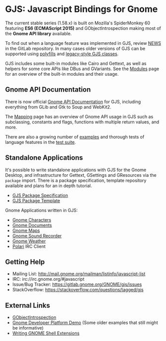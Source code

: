 # GJS: Javascript Bindings for Gnome

The current stable series (1.58.x) is built on Mozilla's SpiderMonkey 60 featuring **ES6 (ECMAScript 2015)** and GObjectIntrospection making most of the **Gnome API library** available.

To find out when a language feature was implemented in GJS, review [NEWS][gjs-news] in the GitLab repository. In many cases older versions of GJS can be supported using [polyfills][mdn-polyfills] and [legacy-style GJS classes](Modules.md#lang).

GJS includes some built-in modules like Cairo and Gettext, as well as helpers for some core APIs like DBus and GVariants. See the [Modules](Modules.md) page for an overview of the built-in modules and their usage.

[gjs-news]: https://gitlab.gnome.org/GNOME/gjs/raw/master/NEWS
[mdn-polyfills]: https://developer.mozilla.org/docs/Glossary/Polyfill

## Gnome API Documentation

There is now official [Gnome API Documentation][gjs-docs] for GJS, including everything from GLib and Gtk to Soup and WebKit2.

The [Mapping](Mapping.md) page has an overview of Gnome API usage in GJS such as subclassing, constants and flags, functions with multiple return values, and more.

There are also a growing number of [examples][gjs-examples] and thorough tests of language features in the [test suite][gjs-tests].

[gjs-docs]: https://gjs-docs.gnome.org/
[gjs-examples]: https://gitlab.gnome.org/GNOME/gjs/tree/master/examples
[gjs-tests]: https://gitlab.gnome.org/GNOME/gjs/blob/master/installed-tests/js



## Standalone Applications

It's possible to write standalone applications with GJS for the Gnome Desktop, and infrastructure for Gettext, GSettings and GResources via the `package` import. There is a package specification, template repository available and plans for an in depth tutorial.

* [GJS Package Specification](https://wiki.gnome.org/Projects/Gjs/Package/Specification.md)
* [GJS Package Template](https://github.com/gcampax/gtk-js-app)

Gnome Applications written in GJS:

* [Gnome Characters](https://gitlab.gnome.org/GNOME/gnome-characters)
* [Gnome Documents](https://gitlab.gnome.org/GNOME/gnome-documents)
* [Gnome Maps](https://gitlab.gnome.org/GNOME/gnome-maps)
* [Gnome Sound Recorder](https://gitlab.gnome.org/GNOME/gnome-sound-recorder)
* [Gnome Weather](https://gitlab.gnome.org/GNOME/gnome-weather)
* [Polari](https://gitlab.gnome.org/GNOME/polari) IRC Client

## Getting Help

* Mailing List: http://mail.gnome.org/mailman/listinfo/javascript-list
* IRC: irc://irc.gnome.org/#javascript
* Issue/Bug Tracker: https://gitlab.gnome.org/GNOME/gjs/issues
* StackOverflow: https://stackoverflow.com/questions/tagged/gjs

## External Links

* [GObjectIntrospection](https://wiki.gnome.org/action/show/Projects/GObjectIntrospection)
* [Gnome Developer Platform Demo](https://developer.gnome.org/gnome-devel-demos/stable/js.html) (Some older examples that still might be informative)
* [Writing GNOME Shell Extensions](https://wiki.gnome.org/Projects/GnomeShell/Extensions/Writing)